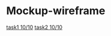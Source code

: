 # Mockup-wireframe
[task1 10/10](https://miro.com/app/board/uXjVPPXZ2ms=/?share_link_id=642283256203)
[task2 10/10](https://miro.com/app/board/uXjVPOit7TY=/?share_link_id=706285828577)
